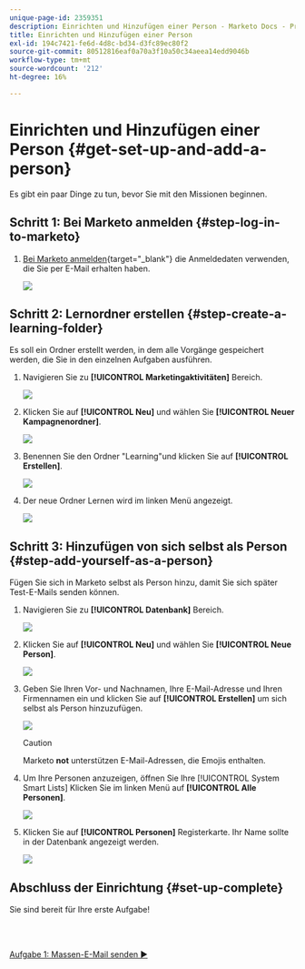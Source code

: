 ```yaml
---
unique-page-id: 2359351
description: Einrichten und Hinzufügen einer Person - Marketo Docs - Produktdokumentation
title: Einrichten und Hinzufügen einer Person
exl-id: 194c7421-fe6d-4d8c-bd34-d3fc89ec80f2
source-git-commit: 80512816eaf0a70a3f10a50c34aeea14edd9046b
workflow-type: tm+mt
source-wordcount: '212'
ht-degree: 16%

---
```


# Einrichten und Hinzufügen einer Person {#get-set-up-and-add-a-person}

Es gibt ein paar Dinge zu tun, bevor Sie mit den Missionen beginnen.

## Schritt 1: Bei Marketo anmelden {#step-log-in-to-marketo}

1. [Bei Marketo anmelden](https://app.marketo.com){target="_blank"} die Anmeldedaten verwenden, die Sie per E-Mail erhalten haben.

   ![](assets/get-set-up-and-add-a-person-1.png)

## Schritt 2: Lernordner erstellen {#step-create-a-learning-folder}

Es soll ein Ordner erstellt werden, in dem alle Vorgänge gespeichert werden, die Sie in den einzelnen Aufgaben ausführen.

1. Navigieren Sie zu **[!UICONTROL Marketingaktivitäten]** Bereich.

   ![](assets/get-set-up-and-add-a-person-2.png)

1. Klicken Sie auf **[!UICONTROL Neu]** und wählen Sie **[!UICONTROL Neuer Kampagnenordner]**.

   ![](assets/get-set-up-and-add-a-person-3.png)

1. Benennen Sie den Ordner &quot;Learning&quot;und klicken Sie auf **[!UICONTROL Erstellen]**.

   ![](assets/get-set-up-and-add-a-person-4.png)

1. Der neue Ordner Lernen wird im linken Menü angezeigt.

   ![](assets/get-set-up-and-add-a-person-5.png)

## Schritt 3: Hinzufügen von sich selbst als Person {#step-add-yourself-as-a-person}

Fügen Sie sich in Marketo selbst als Person hinzu, damit Sie sich später Test-E-Mails senden können.

1. Navigieren Sie zu **[!UICONTROL Datenbank]** Bereich.

   ![](assets/get-set-up-and-add-a-person-6.png)

1. Klicken Sie auf **[!UICONTROL Neu]** und wählen Sie **[!UICONTROL Neue Person]**.

   ![](assets/get-set-up-and-add-a-person-7.png)

1. Geben Sie Ihren Vor- und Nachnamen, Ihre E-Mail-Adresse und Ihren Firmennamen ein und klicken Sie auf **[!UICONTROL Erstellen]** um sich selbst als Person hinzuzufügen.

   ![](assets/get-set-up-and-add-a-person-8.png)

   >[!CAUTION]
   >
   >Marketo **not** unterstützen E-Mail-Adressen, die Emojis enthalten.

1. Um Ihre Personen anzuzeigen, öffnen Sie Ihre [!UICONTROL System Smart Lists] Klicken Sie im linken Menü auf **[!UICONTROL Alle Personen]**.

   ![](assets/get-set-up-and-add-a-person-9.png)

1. Klicken Sie auf **[!UICONTROL Personen]** Registerkarte. Ihr Name sollte in der Datenbank angezeigt werden.

   ![](assets/get-set-up-and-add-a-person-10.png)

## Abschluss der Einrichtung {#set-up-complete}

Sie sind bereit für Ihre erste Aufgabe!

<br> 

[Aufgabe 1: Massen-E-Mail senden ►](/help/marketo/getting-started/quick-wins/send-an-email.md)
